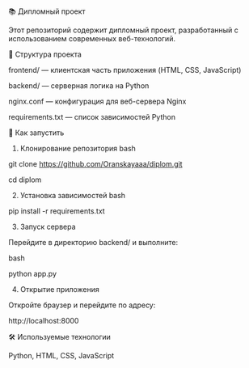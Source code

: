 📚 Дипломный проект

Этот репозиторий содержит дипломный проект, разработанный с использованием современных веб-технологий.

📁 Структура проекта

frontend/ — клиентская часть приложения (HTML, CSS, JavaScript)

backend/ — серверная логика на Python

nginx.conf — конфигурация для веб-сервера Nginx

requirements.txt — список зависимостей Python

🚀 Как запустить

1. Клонирование репозитория
bash

git clone https://github.com/Oranskayaaa/diplom.git

cd diplom

2. Установка зависимостей
bash

pip install -r requirements.txt

3. Запуск сервера

   
Перейдите в директорию backend/ и выполните:

bash

python app.py

4. Открытие приложения
   
Откройте браузер и перейдите по адресу:

http://localhost:8000

🛠 Используемые технологии

Python,
HTML, CSS, JavaScript


